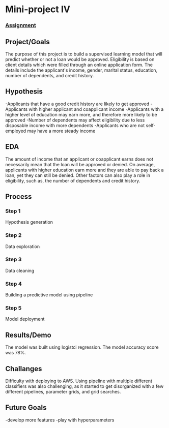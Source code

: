 # Mini-project IV

### [Assignment](assignment.md)

## Project/Goals
The purpose of this project is to build a supervised learning model that will predict whether or not a loan would be approved. Eligibility is based on client details which were filled through an online application form. The details include the applicant's income, gender, marital status, education, number of dependents, and credit history.

## Hypothesis
-Applicants that have a good credit history are likely to get approved
-Applicants with higher applicant and coapplicant income
-Applicants with a higher level of education may earn more, and therefore more likely to be approved
-Number of dependents may affect eligibility due to less disposable income with more dependents
-Applicants who are not self-employed may have a more steady income

## EDA 
The amount of income that an applicant or coapplicant earns does not necessarily mean that the loan will be approved or denied. On average, applicants with higher education earn more and they are able to pay back a loan, yet they can still be denied. Other factors can also play a role in eligibility, such as, the number of dependents and credit history.

## Process
### Step 1
Hypothesis generation
### Step 2
Data exploration
### Step 3
Data cleaning
### Step 4 
Building a predictive model using pipeline
### Step 5
Model deployment

## Results/Demo
The model was built using logistci regression. The model accuracy score was 78%.

## Challanges 
Difficulty with deploying to AWS. Using pipeline with multiple different classifiers was also challenging, as it started to get disorganized with a few different pipelines, parameter grids, and grid searches.

## Future Goals
-develop more features
-play with hyperparameters